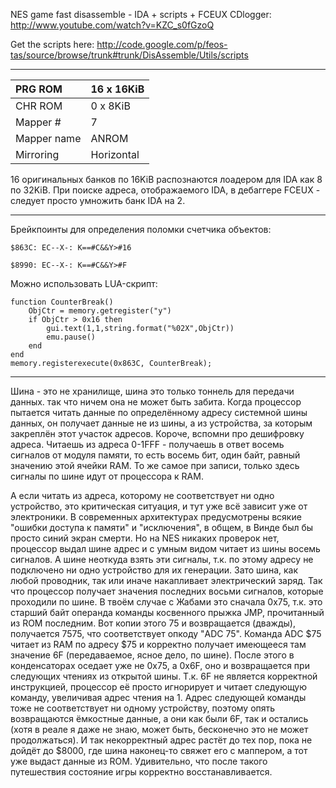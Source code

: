 NES game fast disassemble - IDA + scripts + FCEUX CDlogger: http://www.youtube.com/watch?v=KZC_s0fGzoQ

Get the scripts here: http://code.google.com/p/feos-tas/source/browse/trunk#trunk/DisAssemble/Utils/scripts


---


|PRG ROM|16 x 16KiB|
|:------|:---------|
|CHR ROM|0 x  8KiB |
|Mapper #|7         |
|Mapper name|ANROM     |
|Mirroring|Horizontal|

16 оригинальных банков по 16KiB распознаются лоадером для IDA как 8 по 32KiB. При поиске адреса, отображаемого IDA, в дебаггере FCEUX - следует просто умножить банк IDA на 2.


---


Брейкпоинты для определения поломки счетчика объектов:

`$863C: EC--X-: K==#C&&Y>#16`

`$8990: EC--X-: K==#C&&Y>#F`

Можно использовать LUA-скрипт:
```
function CounterBreak()
	ObjCtr = memory.getregister("y")
	if ObjCtr > 0x16 then 
		gui.text(1,1,string.format("%02X",ObjCtr))
		emu.pause() 
	end
end
memory.registerexecute(0x863C, CounterBreak);
```


---


Шина - это не хранилище, шина это только тоннель для передачи данных. так что ничем она не может быть забита. Когда процессор пытается читать данные по определённому адресу системной шины данных, он получает данные не из шины, а из устройства, за которым закреплён этот участок адресов. Короче, вспомни про дешифровку адреса. Читаешь из адреса 0-1FFF - получаешь в ответ восемь сигналов от модуля памяти, то есть восемь бит, один байт, равный значению этой ячейки RAM. То же самое при записи, только здесь сигналы по шине идут от процессора к RAM.

А если читать из адреса, которому не соответствует ни одно устройство, это критическая ситуация, и тут уже всё зависит уже от электроники. В современных архитектурах предусмотрены всякие "ошибки доступа к памяти" и "исключения", в общем, в Винде был бы просто синий экран смерти. Но на NES никаких проверок нет, процессор выдал шине адрес и с умным видом читает из шины восемь сигналов. А шине неоткуда взять эти сигналы, т.к. по этому адресу не подключено ни одно устройство для их генерации. Зато шина, как любой проводник, так или иначе накапливает электрический заряд. Так что процессор получает значения последних восьми сигналов, которые проходили по шине. В твоём случае с Жабами это сначала 0x75, т.к. это старший байт операнда команды косвенного прыжка JMP, прочитанный из ROM последним. Вот копии этого 75 и возвращается (дважды), получается 7575, что соответствует опкоду "ADC 75". Команда ADC $75 читает из RAM по адресу $75 и корректно получает имеющееся там значение 6F (передаваемое, ясное дело, по шине). После этого в конденсаторах оседает уже не 0x75, а 0x6F, оно и возвращается при следующих чтениях из открытой шины. Т.к. 6F не является корректной инструкцией, процессор её просто игнорирует и читает следующую команду, увеличивая адрес чтения на 1. Адрес следующей команды тоже не соответствует ни одному устройству, поэтому опять возвращаются ёмкостные данные, а они как были 6F, так и остались (хотя в реале я даже не знаю, может быть, бесконечно это не может продолжаться). И так некорректный адрес растёт до тех пор, пока не дойдёт до $8000, где шина наконец-то свяжет его с маппером, а тот уже выдаст данные из ROM. Удивительно, что после такого путешествия состояние игры корректно восстанавливается.